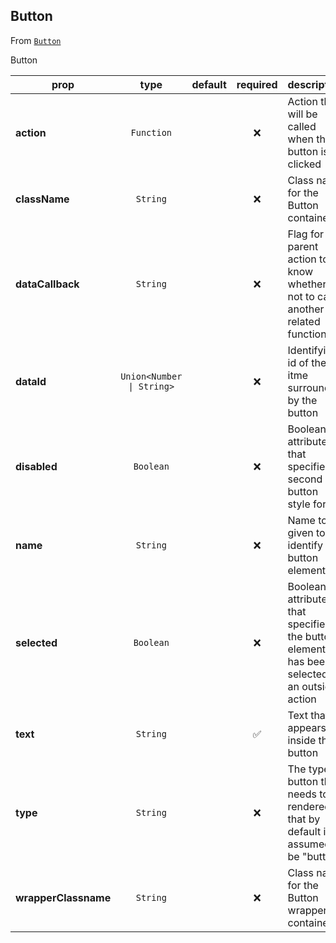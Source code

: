 
## Button

From [`Button`](Button)

Button

prop | type | default | required | description
---- | :----: | :-------: | :--------: | -----------
**action** | `Function` |  | :x: | Action that will be called when the button is clicked
**className** | `String` |  | :x: | Class name for the Button container
**dataCallback** | `String` |  | :x: | Flag for the parent action to know whether or not to call another related function
**dataId** | `Union<Number \| String>` |  | :x: | Identifying id of the itme surrounded by the button
**disabled** | `Boolean` |  | :x: | Boolean attribute that specifies a second button style form
**name** | `String` |  | :x: | Name to be given to identify the button element
**selected** | `Boolean` |  | :x: | Boolean attribute that specifies if the button element has been selected by an outside action
**text** | `String` |  | :white_check_mark: | Text that appears inside the button
**type** | `String` |  | :x: | The type of button that needs to be rendered, that by default is assumed to be "button"
**wrapperClassname** | `String` |  | :x: | Class name for the Button wrapper container



